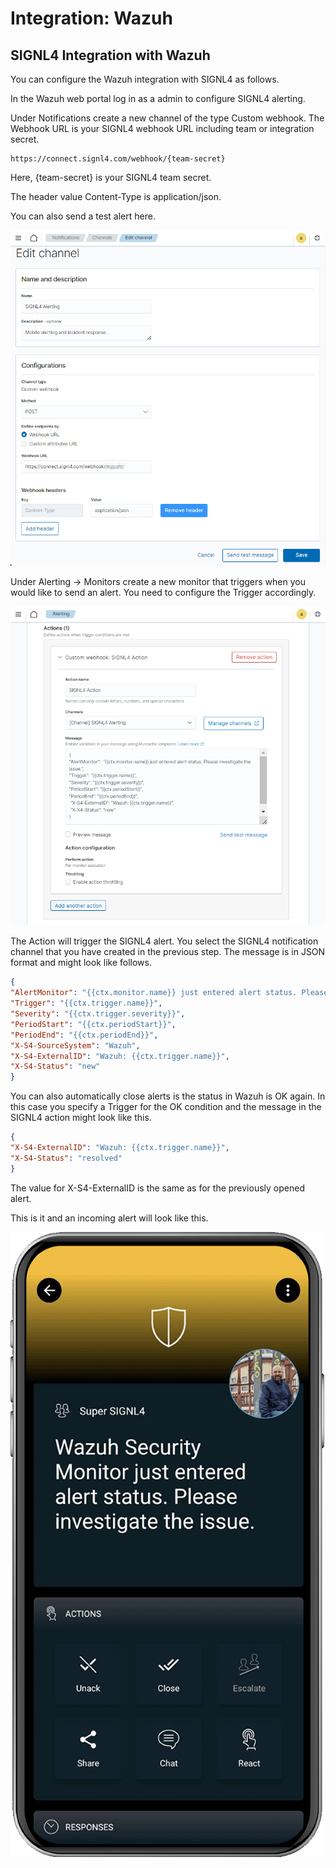 # Integration: Wazuh

## SIGNL4 Integration with Wazuh

You can configure the Wazuh integration with SIGNL4 as follows.

In the Wazuh web portal log in as a admin to configure SIGNL4 alerting.

Under Notifications create a new channel of the type Custom webhook. The Webhook URL is your SIGNL4 webhook URL including team or integration secret.

```
https://connect.signl4.com/webhook/{team-secret}
```

Here, {team-secret} is your SIGNL4 team secret.

The header value Content-Type is application/json.

You can also send a test alert here.

![Wazuh Notification Channel](wazuh-notificatio-channel.png)

Under Alerting -> Monitors create a new monitor that triggers when you would like to send an alert. You need to configure the Trigger accordingly.

![Wazuh Monitor Action](wazuh-monitor-action.png)

The Action will trigger the SIGNL4 alert. You select the SIGNL4 notification channel that you have created in the previous step. The message is in JSON format and might look like follows.

```json
{
"AlertMonitor": "{{ctx.monitor.name}} just entered alert status. Please investigate the issue.",
"Trigger": "{{ctx.trigger.name}}",
"Severity": "{{ctx.trigger.severity}}",
"PeriodStart": "{{ctx.periodStart}}",
"PeriodEnd": "{{ctx.periodEnd}}",
"X-S4-SourceSystem": "Wazuh",
"X-S4-ExternalID": "Wazuh: {{ctx.trigger.name}}",
"X-S4-Status": "new"
}
```

You can also automatically close alerts is the status in Wazuh is OK again. In this case you specify a Trigger for the OK condition and the message in the SIGNL4 action might look like this.

```json
{
"X-S4-ExternalID": "Wazuh: {{ctx.trigger.name}}",
"X-S4-Status": "resolved"
}
```

The value for X-S4-ExternalID is the same as for the previously opened alert.

This is it and an incoming alert will look like this.

![Wazuh Alert in SIGNL4](signl4-wazuh.png)

